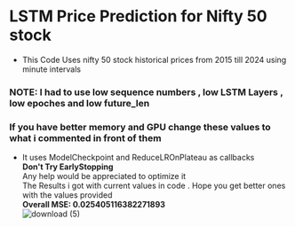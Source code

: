 # LSTM Price Prediction for Nifty 50 stock     
- This Code Uses nifty 50 stock historical prices from 2015 till 2024 using minute intervals    
### NOTE: I had to use low sequence numbers , low LSTM Layers , low epoches and low future_len 
### If you have better memory and GPU change these values to what i commented in front of them    
- It uses ModelCheckpoint and ReduceLROnPlateau as callbacks     
**Don't Try EarlyStopping**     
Any help would be appreciated to optimize it    
The Results i got with current values in code . Hope you get better ones with the values provided    
**Overall MSE: 0.025405116382271893**        
![download (5)](https://github.com/user-attachments/assets/246329ef-b200-4b41-b95b-eb682b92f431)
